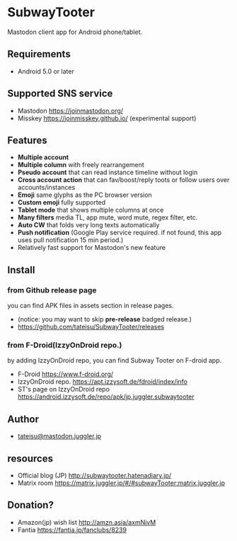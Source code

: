# SubwayTooter

Mastodon client app for Android phone/tablet.

## Requirements
- Android 5.0 or later

## Supported SNS service 
- Mastodon https://joinmastodon.org/
- Misskey https://joinmisskey.github.io/  (experimental support)

## Features
- **Multiple account**
- **Multiple column** with freely rearrangement
- **Pseudo account** that can read instance timeline without login
- **Cross account action** that can fav/boost/reply toots or follow users over accounts/instances
- **Emoji** same glyphs as the PC browser version
- **Custom emoji** fully supported
- **Tablet mode** that shows multiple columns at once
- **Many filters** media TL, app mute, word mute, regex filter, etc.
- **Auto CW** that folds very long texts automatically
- **Push notification** (Google Play service required. if not found, this app uses pull notification 15 min period.)
- Relatively fast support for Mastodon's new feature

## Install

### from Github release page
you can find APK files in assets section in release pages.
- (notice: you may want to skip **pre-release** badged release.)
- https://github.com/tateisu/SubwayTooter/releases 

### from F-Droid(IzzyOnDroid repo.)
by adding IzzyOnDroid repo, you can find Subway Tooter on F-droid app.
- F-Droid https://www.f-droid.org/
- IzzyOnDroid repo. https://apt.izzysoft.de/fdroid/index/info
- ST's page on IzzyOnDroid repo https://android.izzysoft.de/repo/apk/jp.juggler.subwaytooter

## Author
<ul>
<li><a href="https://mastodon.juggler.jp/@tateisu" rel="me">tateisu@mastodon.juggler.jp</a></li>
</ul>

## resources
- Official blog (JP) http://subwaytooter.hatenadiary.jp/
- Matrix room https://matrix.juggler.jp/#/#subwayTooter:matrix.juggler.jp

## Donation?
- Amazon(jp) wish list http://amzn.asia/axmNivM
- Fantia https://fantia.jp/fanclubs/8239
